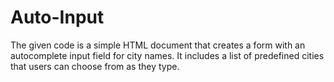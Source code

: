 # Auto-Input
The given code is a simple HTML document that creates a form with an autocomplete input field for city names. It includes a list of predefined cities that users can choose from as they type.
